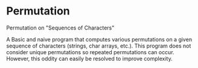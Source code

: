 # Permutation
Permutation on "Sequences of Characters"

A Basic and naive program that computes various permutations on a given sequence of characters (strings, char arrays, etc.). This program does not consider unique permutations so repeated permutations can occur. However, this oddity can easily be resolved to improve complexity.
